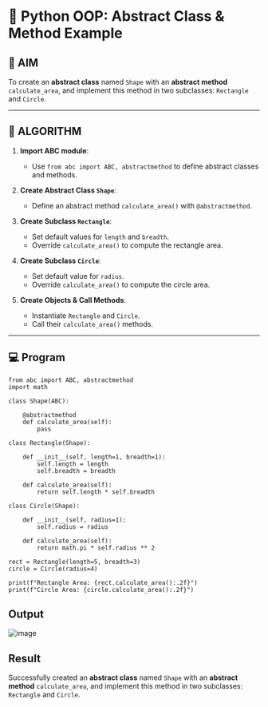 # 🐍 Python OOP: Abstract Class & Method Example

## 🎯 AIM

To create an **abstract class** named `Shape` with an **abstract method** `calculate_area`, and implement this method in two subclasses: `Rectangle` and `Circle`.

---

## 🧠 ALGORITHM

1. **Import ABC module**:
   - Use `from abc import ABC, abstractmethod` to define abstract classes and methods.

2. **Create Abstract Class `Shape`**:
   - Define an abstract method `calculate_area()` with `@abstractmethod`.

3. **Create Subclass `Rectangle`**:
   - Set default values for `length` and `breadth`.
   - Override `calculate_area()` to compute the rectangle area.

4. **Create Subclass `Circle`**:
   - Set default value for `radius`.
   - Override `calculate_area()` to compute the circle area.

5. **Create Objects & Call Methods**:
   - Instantiate `Rectangle` and `Circle`.
   - Call their `calculate_area()` methods.

---

## 💻 Program
```
from abc import ABC, abstractmethod
import math

class Shape(ABC):
    
    @abstractmethod
    def calculate_area(self):
        pass

class Rectangle(Shape):
    
    def __init__(self, length=1, breadth=1):
        self.length = length
        self.breadth = breadth

    def calculate_area(self):
        return self.length * self.breadth

class Circle(Shape):
    
    def __init__(self, radius=1):
        self.radius = radius

    def calculate_area(self):
        return math.pi * self.radius ** 2

rect = Rectangle(length=5, breadth=3)
circle = Circle(radius=4)

print(f"Rectangle Area: {rect.calculate_area():.2f}")
print(f"Circle Area: {circle.calculate_area():.2f}")

```
## Output
![image](https://github.com/user-attachments/assets/f4b61e86-c034-4aae-9a51-486109b490a0)

## Result
Successfully created an **abstract class** named `Shape` with an **abstract method** `calculate_area`, and implement this method in two subclasses: `Rectangle` and `Circle`.
